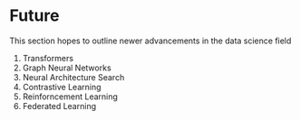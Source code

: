 # Future
This section hopes to outline newer advancements in the data science field

1. Transformers
2. Graph Neural Networks
3. Neural Architecture Search
4. Contrastive Learning
5. Reinforncement Learning
6. Federated Learning
